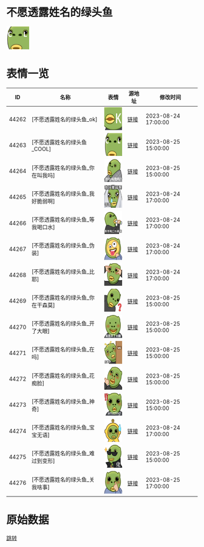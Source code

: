 # 不愿透露姓名的绿头鱼

<img src="./cover.png" height="60" alt="cover" />

# 表情一览

|ID|名称|表情|源地址|修改时间|
|----|----|----|----|----|
|44262|[不愿透露姓名的绿头鱼_ok]|<img src="./pic/044262_%5B不愿透露姓名的绿头鱼_ok%5D.png" height="60" alt="ok"/>|[链接](https://i0.hdslb.com/bfs/garb/7c0731818b4f14c9413d494380f7aa2959611f09.png)|2023-08-24 17:00:00|
|44263|[不愿透露姓名的绿头鱼_COOL]|<img src="./pic/044263_%5B不愿透露姓名的绿头鱼_COOL%5D.png" height="60" alt="COOL"/>|[链接](https://i0.hdslb.com/bfs/garb/926ee1ec8a20c4b18a18b4b69bf9052b06f1adac.png)|2023-08-25 15:00:00|
|44264|[不愿透露姓名的绿头鱼_你在叫我吗]|<img src="./pic/044264_%5B不愿透露姓名的绿头鱼_你在叫我吗%5D.png" height="60" alt="你在叫我吗"/>|[链接](https://i0.hdslb.com/bfs/garb/09613d16badada0287cbca545a33bdcd4c88b23d.png)|2023-08-25 15:00:00|
|44265|[不愿透露姓名的绿头鱼_我好脆弱啊]|<img src="./pic/044265_%5B不愿透露姓名的绿头鱼_我好脆弱啊%5D.png" height="60" alt="我好脆弱啊"/>|[链接](https://i0.hdslb.com/bfs/garb/b5dbb75752c65d64ac9f41b919ba83eff352ab01.png)|2023-08-24 17:00:00|
|44266|[不愿透露姓名的绿头鱼_等我喝口水]|<img src="./pic/044266_%5B不愿透露姓名的绿头鱼_等我喝口水%5D.png" height="60" alt="等我喝口水"/>|[链接](https://i0.hdslb.com/bfs/garb/faa84d557f5d6c574eadbccce6f841f1d8990d52.png)|2023-08-24 17:00:00|
|44267|[不愿透露姓名的绿头鱼_伪装]|<img src="./pic/044267_%5B不愿透露姓名的绿头鱼_伪装%5D.png" height="60" alt="伪装"/>|[链接](https://i0.hdslb.com/bfs/garb/f76d28444609d218389501392e0b16018655316d.png)|2023-08-24 17:00:00|
|44268|[不愿透露姓名的绿头鱼_比耶]|<img src="./pic/044268_%5B不愿透露姓名的绿头鱼_比耶%5D.png" height="60" alt="比耶"/>|[链接](https://i0.hdslb.com/bfs/garb/8719425fdc7c6d9254159867cde249961789114f.png)|2023-08-24 17:00:00|
|44269|[不愿透露姓名的绿头鱼_你在干森莫]|<img src="./pic/044269_%5B不愿透露姓名的绿头鱼_你在干森莫%5D.png" height="60" alt="你在干森莫"/>|[链接](https://i0.hdslb.com/bfs/garb/4c9db7336426aba7ede97da5b3cc89dd091a39de.png)|2023-08-25 15:00:00|
|44270|[不愿透露姓名的绿头鱼_开了大眼]|<img src="./pic/044270_%5B不愿透露姓名的绿头鱼_开了大眼%5D.png" height="60" alt="开了大眼"/>|[链接](https://i0.hdslb.com/bfs/garb/10e008db2e6cd41c086746668da5fb2c485e76cc.png)|2023-08-25 15:00:00|
|44271|[不愿透露姓名的绿头鱼_在吗]|<img src="./pic/044271_%5B不愿透露姓名的绿头鱼_在吗%5D.png" height="60" alt="在吗"/>|[链接](https://i0.hdslb.com/bfs/garb/c92061f506f1bd6bd8792ee8d5f1d57322ca5478.png)|2023-08-25 15:00:00|
|44272|[不愿透露姓名的绿头鱼_花痴脸]|<img src="./pic/044272_%5B不愿透露姓名的绿头鱼_花痴脸%5D.png" height="60" alt="花痴脸"/>|[链接](https://i0.hdslb.com/bfs/garb/e5124156fdc983b31584e2874f51ed80a8e1e258.png)|2023-08-25 15:00:00|
|44273|[不愿透露姓名的绿头鱼_神奇]|<img src="./pic/044273_%5B不愿透露姓名的绿头鱼_神奇%5D.png" height="60" alt="神奇"/>|[链接](https://i0.hdslb.com/bfs/garb/7255aad66cc95c5d10ff85fca6227a7405ff0aa3.png)|2023-08-25 15:00:00|
|44274|[不愿透露姓名的绿头鱼_宝宝无语]|<img src="./pic/044274_%5B不愿透露姓名的绿头鱼_宝宝无语%5D.png" height="60" alt="宝宝无语"/>|[链接](https://i0.hdslb.com/bfs/garb/9499cea0d512717d9dd73363211deb93aa64db3b.png)|2023-08-24 17:00:00|
|44275|[不愿透露姓名的绿头鱼_难过到变形]|<img src="./pic/044275_%5B不愿透露姓名的绿头鱼_难过到变形%5D.png" height="60" alt="难过到变形"/>|[链接](https://i0.hdslb.com/bfs/garb/3e737c5db79126de929828750d62a435209e07c3.png)|2023-08-25 15:00:00|
|44276|[不愿透露姓名的绿头鱼_关我啥事]|<img src="./pic/044276_%5B不愿透露姓名的绿头鱼_关我啥事%5D.png" height="60" alt="关我啥事"/>|[链接](https://i0.hdslb.com/bfs/garb/88ab53ea63846e446d2fbd3f4705f5bd91679a43.png)|2023-08-25 17:00:00|

# 原始数据

[跳转](./raw.json)

